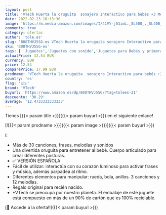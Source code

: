 ```yaml
---
layout: post
title: 'VTech Huerta la oruguita  sonajero Interactivo para bebés +3 Meses  Juguete Educativo para Descubrir Vocabulario  Sonidos y Sentimientos  versión ESP  3480-536422   Color'
date: 2022-02-23 16:13:30
image: 'https://m.media-amazon.com/images/I/41VY-j51imL._SL500_._SL400_.jpg'
comments: true
category: ofertas
author: 'tole.es'
slug: 'B08THVJ5SG-es VTech Huerta la oruguita sonajero Interactivo para bebés...'
sku: 'B08THVJ5SG-es'
tags: [ 'Juguetes','Juguetes con sonido','Juguetes para Bebés y primera infancia','Juguetes para bebés','Juguetes y juegos','Sonajeros y aros de peluche','bebés','vtech', ]
actualPrice: 12.54 EUR
currency: EUR
price: 12.54
comparePrice: 17.99 EUR
prodname: 'VTech Huerta la oruguita  sonajero Interactivo para bebés +3 Meses  Juguete Educativo para Descubrir Vocabulario  Sonidos y Sentimientos  versión ESP  3480-536422   Color'
country: 'es'
flag: '🇪🇸'
brand: 'VTech'
buyurl: 'https://www.amazon.es/dp/B08THVJ5SG/?tag=tolees-21'
descuento: '30.29'
average: '12.4733333333333'
---
```


Tienes [{{< param title >}}]({{< param buyurl >}}) en el siguiente enlace!

[![{{< param prodname >}}]({{< param image >}})]({{< param buyurl >}})

ℹ️:

- Más de 30 canciones, frases, melodías y sonidos
- Una divertida oruguita para entretener al bebé. Cuerpo articulado para crear diferentes posturas.
- ✅ VERSIÓN ESPAÑOLA
- Fácil de utilizar: interactúa con su corazón luminoso para activar frases y música, además parpadea al ritmo.
- Diferentes elementos para manipular: rueda, bola, anillos. 3 canciones y 12 melodías.
- Regalo original para recién nacido.
- *VTech se preocupa por nuestro planeta. El embalaje de este juguete está compuesto en más de un 90% de cartón que es 100% reciclable.

[🛒 Accede a la oferta!!]({{< param buyurl >}})
